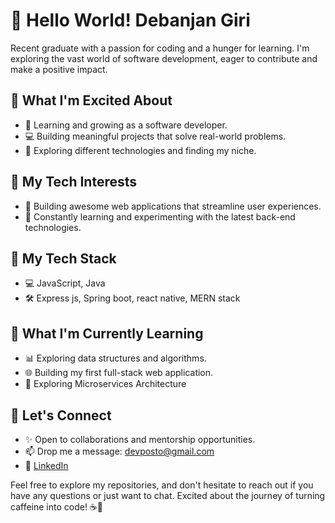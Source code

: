 # 👋 Hello World! Debanjan Giri
Recent graduate with a passion for coding and a hunger for learning. I'm exploring the vast world of software development, eager to contribute and make a positive impact.

## 💼 What I'm Excited About
- 🌱 Learning and growing as a software developer.
- 💻 Building meaningful projects that solve real-world problems.
- 🚀 Exploring different technologies and finding my niche.

## 🚀 My Tech Interests
- 🔧 Building awesome web applications that streamline user experiences.
- 🚀 Constantly learning and experimenting with the latest back-end technologies.

## 🚀 My Tech Stack
- 💻 JavaScript, Java
- 🛠️ Express js, Spring boot, react native, MERN stack

## 🌱 What I'm Currently Learning
- 📊 Exploring data structures and algorithms.
- 🌐 Building my first full-stack web application.
- 🧿 Exploring Microservices Architecture

## 🤝 Let's Connect
- ✨ Open to collaborations and mentorship opportunities.
- 📫 Drop me a message: devposto@gmail.com
- 💼 [LinkedIn](https://www.linkedin.com/in/debanjanGiri)

Feel free to explore my repositories, and don't hesitate to reach out if you have any questions or just want to chat. Excited about the journey of turning caffeine into code! ☕🚀
